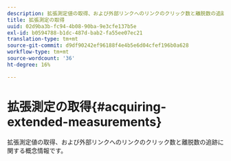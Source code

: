 ```yaml
---
description: 拡張測定値の取得、および外部リンクへのリンクのクリック数と離脱数の追跡に関する概念情報です。
title: 拡張測定の取得
uuid: 02d9ba3b-fc94-4b08-90ba-9e3cfe137b5e
exl-id: b0594788-b1dc-487d-bab2-fa55ee07ec21
translation-type: tm+mt
source-git-commit: d9df90242ef96188f4e4b5e6d04cfef196b0a628
workflow-type: tm+mt
source-wordcount: '36'
ht-degree: 16%

---
```


# 拡張測定の取得{#acquiring-extended-measurements}

拡張測定値の取得、および外部リンクへのリンクのクリック数と離脱数の追跡に関する概念情報です。
